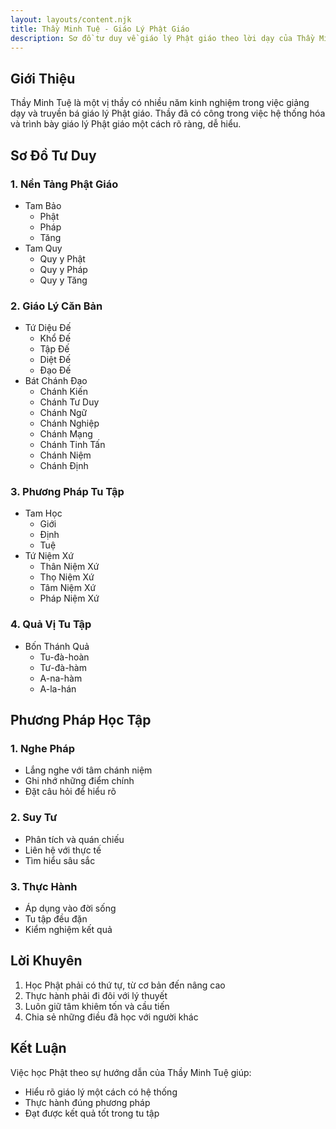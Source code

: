 ```yaml
---
layout: layouts/content.njk
title: Thầy Minh Tuệ - Giáo Lý Phật Giáo
description: Sơ đồ tư duy về giáo lý Phật giáo theo lời dạy của Thầy Minh Tuệ
---
```


## Giới Thiệu

Thầy Minh Tuệ là một vị thầy có nhiều năm kinh nghiệm trong việc giảng dạy và truyền bá giáo lý Phật giáo. Thầy đã có công trong việc hệ thống hóa và trình bày giáo lý Phật giáo một cách rõ ràng, dễ hiểu.

## Sơ Đồ Tư Duy

### 1. Nền Tảng Phật Giáo
- Tam Bảo
  - Phật
  - Pháp
  - Tăng
- Tam Quy
  - Quy y Phật
  - Quy y Pháp
  - Quy y Tăng

### 2. Giáo Lý Căn Bản
- Tứ Diệu Đế
  - Khổ Đế
  - Tập Đế
  - Diệt Đế
  - Đạo Đế
- Bát Chánh Đạo
  - Chánh Kiến
  - Chánh Tư Duy
  - Chánh Ngữ
  - Chánh Nghiệp
  - Chánh Mạng
  - Chánh Tinh Tấn
  - Chánh Niệm
  - Chánh Định

### 3. Phương Pháp Tu Tập
- Tam Học
  - Giới
  - Định
  - Tuệ
- Tứ Niệm Xứ
  - Thân Niệm Xứ
  - Thọ Niệm Xứ
  - Tâm Niệm Xứ
  - Pháp Niệm Xứ

### 4. Quả Vị Tu Tập
- Bốn Thánh Quả
  - Tu-đà-hoàn
  - Tư-đà-hàm
  - A-na-hàm
  - A-la-hán

## Phương Pháp Học Tập

### 1. Nghe Pháp
- Lắng nghe với tâm chánh niệm
- Ghi nhớ những điểm chính
- Đặt câu hỏi để hiểu rõ

### 2. Suy Tư
- Phân tích và quán chiếu
- Liên hệ với thực tế
- Tìm hiểu sâu sắc

### 3. Thực Hành
- Áp dụng vào đời sống
- Tu tập đều đặn
- Kiểm nghiệm kết quả

## Lời Khuyên

1. Học Phật phải có thứ tự, từ cơ bản đến nâng cao
2. Thực hành phải đi đôi với lý thuyết
3. Luôn giữ tâm khiêm tốn và cầu tiến
4. Chia sẻ những điều đã học với người khác

## Kết Luận

Việc học Phật theo sự hướng dẫn của Thầy Minh Tuệ giúp:
- Hiểu rõ giáo lý một cách có hệ thống
- Thực hành đúng phương pháp
- Đạt được kết quả tốt trong tu tập 